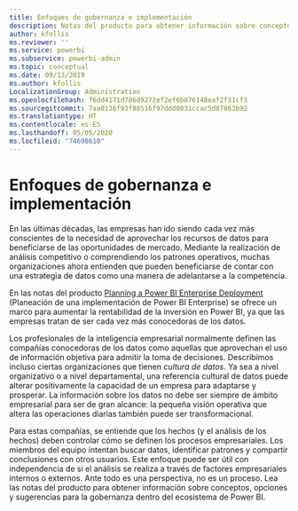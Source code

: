```yaml
---
title: Enfoques de gobernanza e implementación
description: Notas del producto para obtener información sobre conceptos, opciones y sugerencias para la gobernanza dentro del ecosistema de Power BI.
author: kfollis
ms.reviewer: ''
ms.service: powerbi
ms.subservice: powerbi-admin
ms.topic: conceptual
ms.date: 09/13/2019
ms.author: kfollis
LocalizationGroup: Administration
ms.openlocfilehash: f6dd4171d786d9272ef2ef6b876148eaf2f31cf3
ms.sourcegitcommit: 7aa0136f93f88516f97ddd8031ccac5d07863b92
ms.translationtype: HT
ms.contentlocale: es-ES
ms.lasthandoff: 05/05/2020
ms.locfileid: "74698610"
---
```

# <a name="governance-and-deployment-approaches"></a>Enfoques de gobernanza e implementación

En las últimas décadas, las empresas han ido siendo cada vez más conscientes de la necesidad de aprovechar los recursos de datos para beneficiarse de las oportunidades de mercado. Mediante la realización de análisis competitivo o comprendiendo los patrones operativos, muchas organizaciones ahora entienden que pueden beneficiarse de contar con una estrategia de datos como una manera de adelantarse a la competencia.  

En las notas del producto [Planning a Power BI Enterprise Deployment](https://go.microsoft.com/fwlink/?linkid=2057861) (Planeación de una implementación de Power BI Enterprise) se ofrece un marco para aumentar la rentabilidad de la inversión en Power BI, ya que las empresas tratan de ser cada vez más conocedoras de los datos.

Los profesionales de la inteligencia empresarial normalmente definen las compañías conocedoras de los datos como aquellas que aprovechan el uso de información objetiva para admitir la toma de decisiones.  Describimos incluso ciertas organizaciones que tienen *cultura de datos*. Ya sea a nivel organizativo o a nivel departamental, una referencia cultural de datos puede alterar positivamente la capacidad de un empresa para adaptarse y prosperar.  La información sobre los datos no debe ser siempre de ámbito empresarial para ser de gran alcance: la pequeña visión operativa que altera las operaciones diarias también puede ser transformacional.

Para estas compañías, se entiende que los hechos (y el análisis de los hechos) deben controlar cómo se definen los procesos empresariales. Los miembros del equipo intentan buscar datos, identificar patrones y compartir conclusiones con otros usuarios. Este enfoque puede ser útil con independencia de si el análisis se realiza a través de factores empresariales internos o externos. Ante todo es una perspectiva, no es un proceso. Lea las notas del producto para obtener información sobre conceptos, opciones y sugerencias para la gobernanza dentro del ecosistema de Power BI.